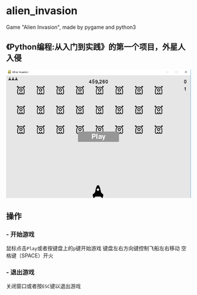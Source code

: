 # alien_invasion

Game "Alien Invasion", made by pygame and python3

## 《Python编程:从入门到实践》的第一个项目，外星人入侵

![game demo][1]

## 操作

### - 开始游戏

鼠标点击`Play`或者按键盘上的`p`键开始游戏
键盘左右方向键控制飞船左右移动
空格键（SPACE）开火

### - 退出游戏

关闭窗口或者按`ESC`键以退出游戏

[1]: images/aline_invasion.png
